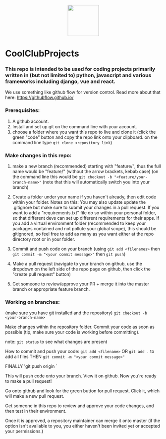 
<p align="center">
<img src=https://user-images.githubusercontent.com/26351860/121793566-37c35780-cbb5-11eb-9bcc-d33b76aea973.jpg width="100" height="100"  />
</p>

# CoolClubProjects
### This repo is intended to be used for coding projects primarily written in (but not limited to) python, javascript and various frameworks including django, vue and react. 
We use something like github flow for version control. Read more about that here: https://githubflow.github.io/


### Prerequisites:
1. A github account.
1. Install and set up git on the command line with your account. 
1. choose a folder where you want this repo to live and clone it (click the green "code" button and copy the repo link onto your clipboard. on the command line type `git clone <repository link`)

### Make changes in this repo:
1. make a new branch (recommended) starting with "feature/", thus the full name would be  "feature/<your-branch-name>" (without the arrow brackets, kebab case) (on the command line this would be `git checkout -b "<feature/your-branch-name>"` (note that this will automatically switch you into your branch)
 
2. Create a folder under your name if you haven't already, then edit code within your folder. Notes on this: You may also update update the .gitignore but make sure to submit your changes in a pull request. If you want to add a "requirements.txt" file do so within your personal folder, so that different devs can set up different requirements for their apps. If you add a virtual environment folder (recommended to keep your packages contained and not pollute your global scope), this should be gitignored, so feel free to add as many as you want either at the repo directory root or in your folder.
 
3. Commit and push code on your branch (using `git add <filenames>` then `git commit -m "<your commit message>"` then `git push`)

4. Make a pull request (navigate to your branch on github, use the dropdown on the left side of the repo page on github, then click the "create pull request" button)

5. Get someone to review/approve your PR + merge it into the master branch or appropriate feature branch.
  

### Working on branches:

(make sure you have git installed and the repository)
`git checkout -b <your-branch-name>`

Make changes within the repository folder. 
Commit your code as soon as possible (tip, make sure your code is working before committing).

note:
`git status` to see what changes are present

How to commit and push your code:
`git add <filename>`
OR 
`git add .` to add all files
THEN
`git commit -m "<your commit message>"`

FINALLY
'git push origin <your-branch-name>`

This will push code onto your branch.
View it on github.
Now you're ready to make a pull request!

Go onto github and look for the green button for pull request.
Click it, which will make a new pull request.

Get someone in this repo to review and approve your code changes, and then test in their environment. 

Once it is approved, a repository maintainer can merge it onto master (if the option isn't available to you, you either haven't been invited yet or accepted your permissions.)
